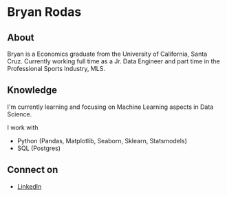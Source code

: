 # Bryan Rodas


About 
------------------------
Bryan is a Economics graduate from the University of California, Santa Cruz. Currently working full time as a Jr. Data Engineer and part time in the Professional Sports Industry, MLS.

Knowledge
-----------------------
I'm currently learning and focusing on Machine Learning aspects in Data Science. 

I work with 
 -  Python (Pandas, Matplotlib, Seaborn, Sklearn, Statsmodels)
- SQL (Postgres) 

Connect on
-----------------------
- [LinkedIn](https://www.linkedin.com/in/bryan-rodas/)

<!---
Brodas99/Brodas99 is a ✨ special ✨ repository because its `README.md` (this file) appears on your GitHub profile.
You can click the Preview link to take a look at your changes.
--->
